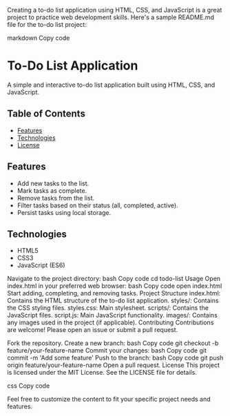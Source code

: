 Creating a to-do list application using HTML, CSS, and JavaScript is a great project to practice web development skills. Here's a sample README.md file for the to-do list project:

markdown
Copy code
# To-Do List Application

A simple and interactive to-do list application built using HTML, CSS, and JavaScript.

## Table of Contents

- [Features](#features)
- [Technologies](#technologies)
- [License](#license)

## Features

- Add new tasks to the list.
- Mark tasks as complete.
- Remove tasks from the list.
- Filter tasks based on their status (all, completed, active).
- Persist tasks using local storage.

## Technologies

- HTML5
- CSS3
- JavaScript (ES6)


Navigate to the project directory:
bash
Copy code
cd todo-list
Usage
Open index.html in your preferred web browser:
bash
Copy code
open index.html
Start adding, completing, and removing tasks.
Project Structure
index.html: Contains the HTML structure of the to-do list application.
styles/: Contains the CSS styling files.
styles.css: Main stylesheet.
scripts/: Contains the JavaScript files.
script.js: Main JavaScript functionality.
images/: Contains any images used in the project (if applicable).
Contributing
Contributions are welcome! Please open an issue or submit a pull request.

Fork the repository.
Create a new branch:
bash
Copy code
git checkout -b feature/your-feature-name
Commit your changes:
bash
Copy code
git commit -m 'Add some feature'
Push to the branch:
bash
Copy code
git push origin feature/your-feature-name
Open a pull request.
License
This project is licensed under the MIT License. See the LICENSE file for details.

css
Copy code

Feel free to customize the content to fit your specific project needs and features.





